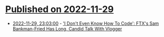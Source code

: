 # [Published on 2022-11-29](index.md)

* [2022-11-29, 23:03:00](https://slashdot.org/story/22/11/29/2246252/i-dont-even-know-how-to-code-ftxs-sam-bankman-fried-has-long-candid-talk-with-vlogger?utm_source=rss1.0mainlinkanon&utm_medium=feed) - ['I Don't Even Know How To Code': FTX's Sam Bankman-Fried Has Long, Candid Talk With Vlogger](https://slashdot.org/story/22/11/29/2246252/i-dont-even-know-how-to-code-ftxs-sam-bankman-fried-has-long-candid-talk-with-vlogger?utm_source=rss1.0mainlinkanon&utm_medium=feed)
